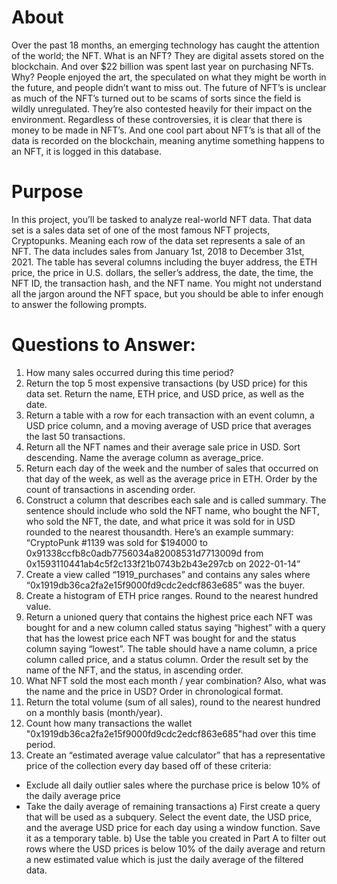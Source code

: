 # About
Over the past 18 months, an emerging technology has caught the attention of the world; the NFT. What is an NFT? They are digital assets stored on the blockchain. And over $22 billion was spent last year on purchasing NFTs. Why? People enjoyed the art, the speculated on what they might be worth in the future, and people didn’t want to miss out. 
 The future of NFT’s is unclear as much of the NFT’s turned out to be scams of sorts since the field is wildly unregulated. They’re also contested heavily for their impact on the environment.
 Regardless of these controversies, it is clear that there is money to be made in NFT’s. And one cool part about NFT’s is that all of the data is recorded on the blockchain, meaning anytime something happens to an NFT, it is logged in this database. 

 # Purpose
In this project, you’ll be tasked to analyze real-world NFT data. 
That data set is a sales data set of one of the most famous NFT projects, Cryptopunks. Meaning each row of the data set represents a sale of an NFT. The data includes sales from January 1st, 2018 to December 31st, 2021. The table has several columns including the buyer address, the ETH price, the price in U.S. dollars, the seller’s address, the date, the time, the NFT ID, the transaction hash, and the NFT name.
You might not understand all the jargon around the NFT space, but you should be able to infer enough to answer the following prompts.

# Questions to Answer:
1. How many sales occurred during this time period? 
2. Return the top 5 most expensive transactions (by USD price) for this data set. Return the name, ETH price, and USD price, as well as the date.
3. Return a table with a row for each transaction with an event column, a USD price column, and a moving average of USD price that averages the last 50 transactions.
4. Return all the NFT names and their average sale price in USD. Sort descending. Name the average column as average_price.
5. Return each day of the week and the number of sales that occurred on that day of the week, as well as the average price in ETH. Order by the count of transactions in ascending order.
6. Construct a column that describes each sale and is called summary. The sentence should include who sold the NFT name, who bought the NFT, who sold the NFT, the date, and what price it was sold for in USD rounded to the nearest thousandth.
 Here’s an example summary:
 “CryptoPunk #1139 was sold for $194000 to 0x91338ccfb8c0adb7756034a82008531d7713009d from 0x1593110441ab4c5f2c133f21b0743b2b43e297cb on 2022-01-14”
7. Create a view called “1919_purchases” and contains any sales where “0x1919db36ca2fa2e15f9000fd9cdc2edcf863e685” was the buyer.
8. Create a histogram of ETH price ranges. Round to the nearest hundred value. 
9. Return a unioned query that contains the highest price each NFT was bought for and a new column called status saying “highest” with a query that has the lowest price each NFT was bought for and the status column saying “lowest”. The table should have a name column, a price column called price, and a status column. Order the result set by the name of the NFT, and the status, in ascending order. 
10. What NFT sold the most each month / year combination? Also, what was the name and the price in USD? Order in chronological format. 
11. Return the total volume (sum of all sales), round to the nearest hundred on a monthly basis (month/year).
12. Count how many transactions the wallet "0x1919db36ca2fa2e15f9000fd9cdc2edcf863e685"had over this time period.
13. Create an “estimated average value calculator” that has a representative price of the collection every day based off of these criteria:
 - Exclude all daily outlier sales where the purchase price is below 10% of the daily average price
 - Take the daily average of remaining transactions
 a) First create a query that will be used as a subquery. Select the event date, the USD price, and the average USD price for each day using a window function. Save it as a temporary table.
 b) Use the table you created in Part A to filter out rows where the USD prices is below 10% of the daily average and return a new estimated value which is just the daily average of the filtered data.

